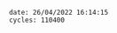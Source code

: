 

                date: 26/04/2022 16:14:15
                cycles: 110400

                         
